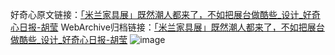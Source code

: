 好奇心原文链接：[「米兰家具展」既然潮人都来了，不如把展台做酷些_设计_好奇心日报-胡莹](https://www.qdaily.com/articles/8741.html)
WebArchive归档链接：[「米兰家具展」既然潮人都来了，不如把展台做酷些_设计_好奇心日报-胡莹](http://web.archive.org/web/20190623153333/https://www.qdaily.com/articles/8741.html)
![image](http://ww3.sinaimg.cn/large/007d5XDpgy1g3vdqwbua9j30u08lo4qp)